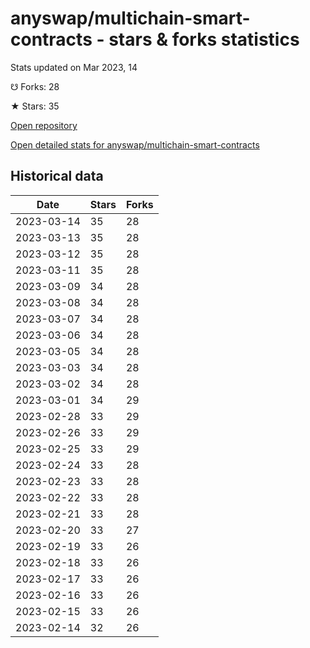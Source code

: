 # anyswap/multichain-smart-contracts - stars & forks statistics

Stats updated on Mar 2023, 14

☋ Forks: 28

★ Stars: 35

[Open repository](https://github.com/anyswap/multichain-smart-contracts)

[Open detailed stats for anyswap/multichain-smart-contracts](https://reviewgithub.com/rep/anyswap/multichain-smart-contracts)

## Historical data
| Date | Stars | Forks |
|------|-------|-------|
| 2023-03-14 | 35 | 28 | 
| 2023-03-13 | 35 | 28 | 
| 2023-03-12 | 35 | 28 | 
| 2023-03-11 | 35 | 28 | 
| 2023-03-09 | 34 | 28 | 
| 2023-03-08 | 34 | 28 | 
| 2023-03-07 | 34 | 28 | 
| 2023-03-06 | 34 | 28 | 
| 2023-03-05 | 34 | 28 | 
| 2023-03-03 | 34 | 28 | 
| 2023-03-02 | 34 | 28 | 
| 2023-03-01 | 34 | 29 | 
| 2023-02-28 | 33 | 29 | 
| 2023-02-26 | 33 | 29 | 
| 2023-02-25 | 33 | 29 | 
| 2023-02-24 | 33 | 28 | 
| 2023-02-23 | 33 | 28 | 
| 2023-02-22 | 33 | 28 | 
| 2023-02-21 | 33 | 28 | 
| 2023-02-20 | 33 | 27 | 
| 2023-02-19 | 33 | 26 | 
| 2023-02-18 | 33 | 26 | 
| 2023-02-17 | 33 | 26 | 
| 2023-02-16 | 33 | 26 | 
| 2023-02-15 | 33 | 26 | 
| 2023-02-14 | 32 | 26 | 

